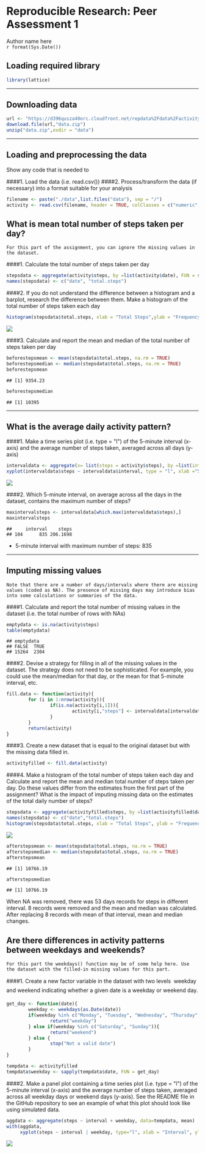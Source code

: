 # Reproducible Research: Peer Assessment 1
Author name here  
`r format(Sys.Date())`  

## Loading required library

```r
library(lattice)
```

-----

## Downloading data

```r
url <- "https://d396qusza40orc.cloudfront.net/repdata%2Fdata%2Factivity.zip"
download.file(url,"data.zip")
unzip("data.zip",exdir = "data")
```

-----

## Loading and preprocessing the data
Show any code that is needed to

####1. Load the data (i.e. read.csv())
####2. Process/transform the data (if necessary) into a format suitable for your analysis


```r
filename <- paste("./data",list.files("data"), sep = "/")
activity <- read.csv(filename, header = TRUE, colClasses = c("numeric","character","numeric"), na = "NA")
```

## What is mean total number of steps taken per day?
```
For this part of the assignment, you can ignore the missing values in the dataset.
```

####1. Calculate the total number of steps taken per day

```r
stepsdata <- aggregate(activity$steps, by =list(activity$date), FUN = sum, na.rm =TRUE)
names(stepsdata) <- c("date", "total.steps")
```

####2. If you do not understand the difference between a histogram and a barplot, research the difference between them. Make a histogram of the total number of steps taken each day

```r
histogram(stepsdata$total.steps, xlab = "Total Steps",ylab = "Frequency", main ="total number of steps taken each day", breaks =  20)
```

![](PA1_template_files/figure-html/unnamed-chunk-5-1.png)<!-- -->

####3. Calculate and report the mean and median of the total number of steps taken per day

```r
beforestepsmean <- mean(stepsdata$total.steps, na.rm = TRUE)
beforestepsmedian <- median(stepsdata$total.steps, na.rm = TRUE)
beforestepsmean
```

```
## [1] 9354.23
```

```r
beforestepsmedian
```

```
## [1] 10395
```

-----

## What is the average daily activity pattern?

####1. Make a time series plot (i.e. type = "l") of the 5-minute interval (x-axis) and the average number of steps taken, averaged across all days (y-axis)

```r
intervaldata <- aggregate(x= list(steps = activity$steps), by =list(interval = activity$interval), FUN = mean, na.rm = TRUE)
xyplot(intervaldata$steps ~ intervaldata$interval, type = "l", xlab ="5-minute interval", ylab = "the average number of steps taken", main = "Average daily activity pattern")
```

![](PA1_template_files/figure-html/unnamed-chunk-7-1.png)<!-- -->

####2. Which 5-minute interval, on average across all the days in the dataset, contains the maximum number of steps?

```r
maxintervalsteps <- intervaldata[which.max(intervaldata$steps),]
maxintervalsteps
```

```
##     interval    steps
## 104      835 206.1698
```

* 5-minute interval with maximum number of steps: 835 

-----

## Imputing missing values
```
Note that there are a number of days/intervals where there are missing values (coded as NA). The presence of missing days may introduce bias into some calculations or summaries of the data. 
```

####1. Calculate and report the total number of missing values in the dataset (i.e. the total number of rows with NAs)


```r
emptydata <- is.na(activity$steps)
table(emptydata)
```

```
## emptydata
## FALSE  TRUE 
## 15264  2304
```

####2. Devise a strategy for filling in all of the missing values in the dataset. The strategy does not need to be sophisticated. For example, you could use the mean/median for that day, or the mean for that 5-minute interval, etc.

```r
fill.data <- function(activity){
        for (i in 1:nrow(activity)){
                if(is.na(activity[i,1])){
                        activity[i,"steps"] <- intervaldata[intervaldata$interval == activity[i,"interval"],"steps"] 
                }
        }
        return(activity)
}
```

####3. Create a new dataset that is equal to the original dataset but with the missing data filled in.

```r
activityfilled <- fill.data(activity)
```

####4. Make a histogram of the total number of steps taken each day and Calculate and report the mean and median total number of steps taken per day. Do these values differ from the estimates from the first part of the assignment? What is the impact of imputing missing data on the estimates of the total daily number of steps?

```r
stepsdata <- aggregate(activityfilled$steps, by =list(activityfilled$date), function(x){sum(x)})
names(stepsdata) <- c("date","total.steps")
histogram(stepsdata$total.steps, xlab = "Total Steps", ylab = "Frequency", main ="total number of steps taken each day", breaks =  20)
```

![](PA1_template_files/figure-html/unnamed-chunk-12-1.png)<!-- -->

```r
afterstepsmean <- mean(stepsdata$total.steps, na.rm = TRUE)
afterstepsmedian <- median(stepsdata$total.steps, na.rm = TRUE)
afterstepsmean
```

```
## [1] 10766.19
```

```r
afterstepsmedian
```

```
## [1] 10766.19
```

When NA was removed, there was 53 days records for steps in different interval. 8 records were removed and the mean and median was calculated. After replacing 8 records with mean of that interval, mean and median changes.

## Are there differences in activity patterns between weekdays and weekends?
```
For this part the weekdays() function may be of some help here. Use the dataset with the filled-in missing values for this part.
```

####1. Create a new factor variable in the dataset with two levels  weekday and weekend indicating whether a given date is a weekday or weekend day.

```r
get_day <- function(date){
        weekday <- weekdays(as.Date(date))
        if(weekday %in% c("Monday", "Tuesday", "Wednesday", "Thursday", "Friday")){
                return("weekday")
        } else if(weekday %in% c("Saturday", "Sunday")){
                return("weekend")
        } else {
                stop("Not a valid date")
        }
}

tempdata <- activityfilled
tempdata$weekday <- sapply(tempdata$date, FUN = get_day)
```

####2. Make a panel plot containing a time series plot (i.e. type = "l") of the 5-minute interval (x-axis) and the average number of steps taken, averaged across all weekday days or weekend days (y-axis). See the README file in the GitHub repository to see an example of what this plot should look like using simulated data.

```r
aggdata <- aggregate(steps ~ interval + weekday, data=tempdata, mean)
with(aggdata,
     xyplot(steps ~ interval | weekday, type="l", xlab = "Interval", ylab = "Number of steps", layout = c(1, 2)))
```

![](PA1_template_files/figure-html/unnamed-chunk-14-1.png)<!-- -->
